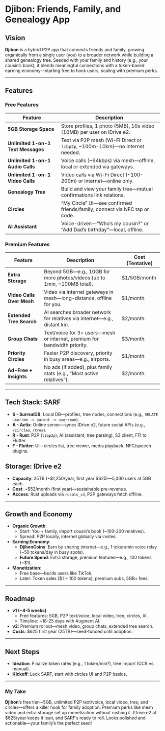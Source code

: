 

# Djibon: Friends, Family, and Genealogy App

## Vision
**Djibon** is a hybrid P2P app that connects friends and family, growing organically from a single user (you) to a broader network while building a shared genealogy tree. Seeded with your family and history (e.g., your cousin’s book), it blends meaningful connections with a token-based earning economy—starting free to hook users, scaling with premium perks.

---

## Features

### Free Features
| Feature                          | Description                                                                 |
|----------------------------------|-----------------------------------------------------------------------------|
| **5GB Storage Space**            | Store profiles, 1 photo (5MB), 10s video (10MB) per user on IDrive e2.      |
| **Unlimited 1-on-1 Text Messages**| Text via P2P mesh (Wi-Fi Direct or `libp2p`, ~100m-10km)—no internet needed.|
| **Unlimited 1-on-1 Audio Calls** | Voice calls (~64kbps) via mesh—offline, local or extended via gateways.     |
| **Unlimited 1-on-1 Video Calls** | Video calls via Wi-Fi Direct (~100-200m) or internet—online only.           |
| **Genealogy Tree**               | Build and view your family tree—mutual confirmations link relations.        |
| **Circles**                      | “My Circle” UI—see confirmed friends/family, connect via NFC tap or code.   |
| **AI Assistant**                 | Voice-driven—“Who’s my cousin?” or “Add Dad’s birthday”—local, offline.     |

### Premium Features
| Feature                          | Description                                                                 | Cost (Tentative)      |
|----------------------------------|-----------------------------------------------------------------------------|-----------------------|
| **Extra Storage**                | Beyond 5GB—e.g., 10GB for more photos/videos (up to 1min, ~100MB total).    | $1/5GB/month          |
| **Video Calls Over Mesh**        | Video via internet gateways in mesh—long-distance, offline for you.         | $1/month              |
| **Extended Tree Search**         | AI searches broader network for relatives via internet—e.g., distant kin.  | $2/month              |
| **Group Chats**                  | Text/voice for 3+ users—mesh or internet, premium for bandwidth priority.   | $3/month              |
| **Priority Circles**             | Faster P2P discovery, priority in busy areas—e.g., airports.                | $1/month              |
| **Ad-Free + Insights**           | No ads (if added), plus family stats (e.g., “Most active relatives”).       | $2/month              |

---

## Tech Stack: SARF
- **S - SurrealDB**: Local DB—profiles, tree nodes, connections (e.g., `RELATE user:me -> parent -> user:mom`).
- **A - Actix**: Online server—syncs IDrive e2, future social APIs (e.g., `/circles`, `/tree`).
- **R - Rust**: P2P (`libp2p`), AI (assistant, tree parsing), S3 client, FFI to Flutter.
- **F - Flutter**: UI—circles list, tree viewer, media playback, NFC/speech plugins.

## Storage: IDrive e2
- **Capacity**: 25TB (~$1,250/year, first year $625)—5,000 users at 5GB each.
- **Cost**: ~$52/month (first year)—sustainable pre-revenue.
- **Access**: Rust uploads via `rusoto_s3`, P2P gateways fetch offline.

---

## Growth and Economy
- **Organic Growth**:
  - Start: You + family, import cousin’s book (~100-200 relatives).
  - Spread: P2P locally, internet globally via invites.
- **Earning Economy**:
  - **DjibonCoins**: Earn by sharing internet—e.g., 1 token/min voice relay (~50 tokens/day in busy spots).
  - **Future Spend**: Extra storage, premium features—e.g., 100 tokens (~$1).
- **Monetization**:
  - Free base—builds users like TikTok.
  - Later: Token sales ($1 = 100 tokens), premium subs, 5GB+ fees.

---

## Roadmap
- **v1 (~4-5 weeks)**:
  - Free features: 5GB, P2P text/voice, local video, tree, circles, AI.
  - Timeline: ~18-25 days with Augment AI.
- **v2**: Premium rollout—mesh video, group chats, extended tree search.
- **Costs**: $625 first year (25TB)—seed-funded until adoption.

---

## Next Steps
- **Ideation**: Finalize token rates (e.g., 1 token/min?), tree import (OCR vs. manual).
- **Kickoff**: Lock SARF, start with circles UI and P2P basics.

---

### My Take
**Djibon**’s free tier—5GB, unlimited P2P text/voice, local video, tree, and circles—offers a killer hook for family adoption. Premium perks like mesh video and extra storage set up monetization without rushing it. IDrive e2 at $625/year keeps it lean, and SARF’s ready to roll. Looks polished and actionable—your family’s the perfect seed!
